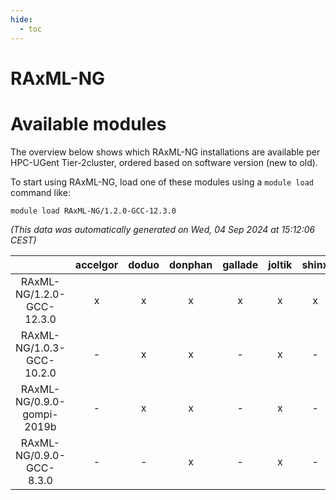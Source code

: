 ```yaml
---
hide:
  - toc
---
```


RAxML-NG
========

# Available modules


The overview below shows which RAxML-NG installations are available per HPC-UGent Tier-2cluster, ordered based on software version (new to old).

To start using RAxML-NG, load one of these modules using a `module load` command like:

```shell
module load RAxML-NG/1.2.0-GCC-12.3.0
```

*(This data was automatically generated on Wed, 04 Sep 2024 at 15:12:06 CEST)*  

| |accelgor|doduo|donphan|gallade|joltik|shinx|skitty|
| :---: | :---: | :---: | :---: | :---: | :---: | :---: | :---: |
|RAxML-NG/1.2.0-GCC-12.3.0|x|x|x|x|x|x|x|
|RAxML-NG/1.0.3-GCC-10.2.0|-|x|x|-|x|-|-|
|RAxML-NG/0.9.0-gompi-2019b|-|x|x|-|x|-|x|
|RAxML-NG/0.9.0-GCC-8.3.0|-|-|x|-|x|-|-|
